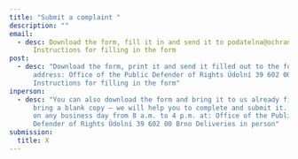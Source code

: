 ```yaml
---
title: "Submit a complaint "
description: ""
email:
  - desc: Download the form, fill it in and send it to podatelna@ochrance.cz
      Instructions for filling in the form
post:
  - desc: "Download the form, print it and send it filled out to the following
      address: Office of the Public Defender of Rights Údolní 39 602 00 Brno
      Instructions for filling in the form"
inperson:
  - desc: "You can also download the form and bring it to us already filled out, or
      bring a blank copy – we will help you to complete and submit it. Visit us
      on any business day from 8 a.m. to 4 p.m. at: Office of the Public
      Defender of Rights Údolní 39 602 00 Brno Deliveries in person"
submission:
  title: X
---
```

